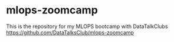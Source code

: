 # mlops-zoomcamp
This is the repository for my MLOPS bootcamp with DataTalkClubs https://github.com/DataTalksClub/mlops-zoomcamp
